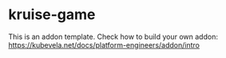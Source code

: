 # kruise-game

This is an addon template. Check how to build your own addon: https://kubevela.net/docs/platform-engineers/addon/intro
